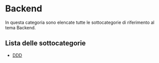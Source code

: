 # Backend
In questa categoria sono elencate tutte le sottocategorie di riferimento al tema Backend.

## Lista delle sottocategorie
- [DDD](./ddd.md)
